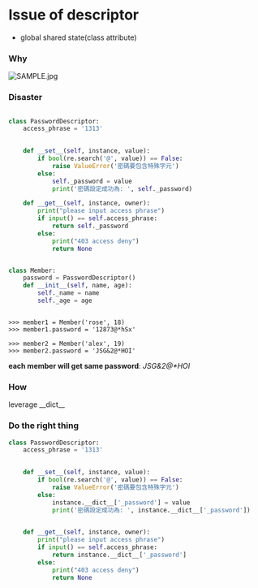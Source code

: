 # Issue of descriptor

- global shared state(class attribute)


### Why

![SAMPLE.jpg](.attachments/SAMPLE-a6d2a31d-bbb2-4c8e-9ad5-f563ea297077.jpg)

### Disaster

```python

class PasswordDescriptor:
    access_phrase = '1313'

    
    def __set__(self, instance, value):
        if bool(re.search('@', value)) == False:
            raise ValueError('密碼要包含特殊字元')   
        else:
            self._password = value
            print('密碼設定成功為: ', self._password)

    def __get__(self, instance, owner):
        print("please input access phrase")
        if input() == self.access_phrase:
            return self._password
        else:
            print("403 access deny")
            return None


class Member:
    password = PasswordDescriptor()
    def __init__(self, name, age):
        self._name = name
        self._age = age

```

```shell

>>> member1 = Member('rose', 18)
>>> member1.password = '12873@*hSx'

>>> member2 = Member('alex', 19)
>>> member2.password = 'JSG&2@*HOI'

```

**each member will get same password**: _JSG&2@*HOI_


### How

leverage \_\_dict\_\_
 

### Do the right thing

```python
class PasswordDescriptor:
    access_phrase = '1313'

    
    def __set__(self, instance, value):
        if bool(re.search('@', value)) == False:
            raise ValueError('密碼要包含特殊字元')   
        else:
            instance.__dict__['_password'] = value
            print('密碼設定成功為: ', instance.__dict__['_password'])
      

    def __get__(self, instance, owner):
        print("please input access phrase")
        if input() == self.access_phrase:
            return instance.__dict__['_password']
        else:
            print("403 access deny")
            return None

```










